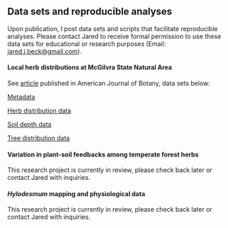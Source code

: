 ## Data sets and reproducible analyses

Upon publication, I post data sets and scripts that facilitate reproducible analyses. Please contact Jared to receive formal permission to use these data sets for educational or research purposes (Email: jared.j.beck@gmail.com). 

#### Local herb distributions at McGilvra State Natural Area

See [article](https://bsapubs.onlinelibrary.wiley.com/doi/abs/10.1002/ajb2.1593) published in American Journal of Botany, data sets below:

[Metadata]()

[Herb distribution data]()

[Soil depth data]()

[Tree distribution data]()

#### Variation in plant-soil feedbacks among temperate forest herbs

This research project is currently in review, please check back later or contact Jared with inquiries.


#### *Hylodesmum* mapping and physiological data

This research project is currently in review, please check back later or contact Jared with inquiries.

